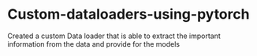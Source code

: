 # Custom-dataloaders-using-pytorch
Created a custom Data loader that is able to extract the important information from the data and provide for the models
